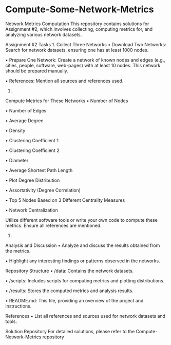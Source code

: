# Compute-Some-Network-Metrics
Network Metrics Computation
This repository contains solutions for Assignment #2, which involves collecting, computing metrics for, and analyzing various network datasets.

Assignment #2 Tasks
1. 
Collect Three Networks
•  Download Two Networks: Search for network datasets, ensuring one has at least 1000 nodes.

•  Prepare One Network: Create a network of known nodes and edges (e.g., cities, people, software, web-pages) with at least 10 nodes. This network should be prepared manually.

•  References: Mention all sources and references used.

1. 
Compute Metrics for These Networks
•  Number of Nodes

•  Number of Edges

•  Average Degree

•  Density

•  Clustering Coefficient 1

•  Clustering Coefficient 2

•  Diameter

•  Average Shortest Path Length

•  Plot Degree Distribution

•  Assortativity (Degree Correlation)

•  Top 5 Nodes Based on 3 Different Centrality Measures

•  Network Centralization

Utilize different software tools or write your own code to compute these metrics. Ensure all references are mentioned.

1. 
Analysis and Discussion
•  Analyze and discuss the results obtained from the metrics.

•  Highlight any interesting findings or patterns observed in the networks.

Repository Structure
•  /data: Contains the network datasets.

•  /scripts: Includes scripts for computing metrics and plotting distributions.

•  /results: Stores the computed metrics and analysis results.

•  README.md: This file, providing an overview of the project and instructions.

References
•  List all references and sources used for network datasets and tools.

Solution Repository
For detailed solutions, please refer to the Compute-Network-Metrics repository
